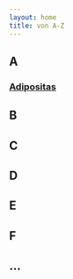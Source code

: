 ```yaml
---
layout: home
title: von A-Z
---
```


## A

### [Adipositas](a/adipositas.md) 

## B

## C

## D

## E

## F

## ...

